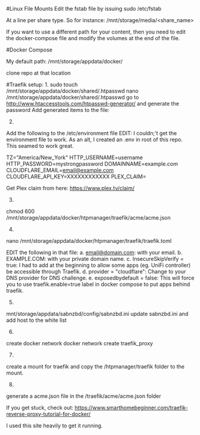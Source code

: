 #Linux File Mounts
Edit the fstab file by issuing
sudo /etc/fstab

At a line per share type.  So for instance:
/mnt/storage/media/<share_name>

If you want to use a different path for your content, then you need to edit
the docker-compose file and modify the volumes at the end of the file.

#Docker Compose

My default path:
/mnt/storage/appdata/docker/

clone repo at that location


#Traefik setup:
1.
sudo touch /mnt/storage/appdata/docker/shared/.htpasswd
nano /mnt/storage/appdata/docker/shared/.htpasswd
go to http://www.htaccesstools.com/htpasswd-generator/ and generate the password
Add generated items to the file:



2.
Add the following to the /etc/environment file
EDIT:  I couldn;'t get the environment file to work.  As an alt, I created an .env in root
of this repo.  This seamed to work great.


TZ="America/New_York"
HTTP_USERNAME=username
HTTP_PASSWORD=mystrongpassword
DOMAINNAME=example.com
CLOUDFLARE_EMAIL=email@example.com
CLOUDFLARE_API_KEY=XXXXXXXXXXXX
PLEX_CLAIM=

Get Plex claim from here: https://www.plex.tv/claim/

3.  
chmod 600 /mnt/storage/appdata/docker/htpmanager/traefik/acme/acme.json

4. 
nano /mnt/storage/appdata/docker/htpmanager/traefik/traefik.toml

EDIT the following in that file:
a. email@domain.com: with your email.
b. EXAMPLE.COM: with your private domain name.
c. InsecureSkipVerify = true: I had to add at the beginning to allow some apps (eg. UniFi controller) be accessible through Traefik.
d. provider = "cloudflare": Change to your DNS provider for DNS challenge.
e. exposedbydefault = false: This will force you to use traefik.enable=true label in docker compose to put apps behind traefik.

5. 
mnt/storage/appdata/sabnzbd/config/sabnzbd.ini
update sabnzbd.ini and add host to the white list

6. 
create docker network
docker network create traefik_proxy

7.
create a mount for traefik and copy the /htpmanager/traefik folder to the mount.

8.
generate a acme.json file in the /traefik/acme/acme.json folder 

If you get stuck, check out:
https://www.smarthomebeginner.com/traefik-reverse-proxy-tutorial-for-docker/

I used this site heavily to get it running.  